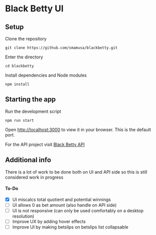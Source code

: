 # Black Betty UI

## Setup

Clone the repository

`git clone https://github.com/smamusa/blackbetty.git`

Enter the directory

`cd blackbetty`

Install dependencies and Node modules

`npm install`

## Starting the app

Run the development script

`npm run start`

Open [http://localhost:3000](http://localhost:3000) to view it in your browser. This is the default port.

For the API project visit [Black Betty API](https://github.com/smamusa/blackbetty-api)

## Additional info
There is a lot of work to be done both on UI and API side so this is still considered work in progress
#### To-Do
- [X] UI miscalcs total quotient and potential winnings
- [ ] UI allows 0 as bet amount (also handle on API side)
- [ ] UI is not responsive (can only be used comfortably on a desktop resolution)
- [ ] Improve UX by adding hover effects
- [ ] Improve UI by making betslips on betslips list collapsable
